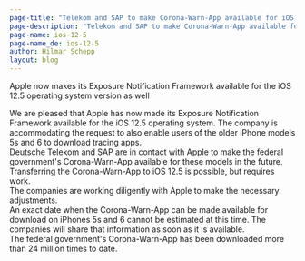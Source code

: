 ```yaml
---
page-title: "Telekom and SAP to make Corona-Warn-App available for iOS 12.5" 
page-description: "Telekom and SAP to make Corona-Warn-App available for iOS 12.5" 
page-name: ios-12-5
page-name_de: ios-12-5
author: Hilmar Schepp
layout: blog
---
```


Apple now makes its Exposure Notification Framework available for the iOS 12.5 operating system version as well
<!-- overview -->

We are pleased that Apple has now made its Exposure Notification Framework available for the iOS 12.5 operating system. The company is accommodating the request to also enable users of the older iPhone models 5s and 6 to download tracing apps.<br>
Deutsche Telekom and SAP are in contact with Apple to make the federal government's Corona-Warn-App available for these models in the future. Transferring the Corona-Warn-App to iOS 12.5 is possible, but requires work.<br>
The companies are working diligently with Apple to make the necessary adjustments.<br>
An exact date when the Corona-Warn-App can be made available for download on iPhones 5s and 6 cannot be estimated at this time. The companies will share that information as soon as it is available.<br>
The federal government's Corona-Warn-App has been downloaded more than 24 million times to date.
